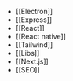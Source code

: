 - [[Electron]]
- [[Express]]
- [[React]]
- [[React native]]
- [[Tailwind]]
- [[Libs]]
- [[Next.js]]
- [[SEO]]